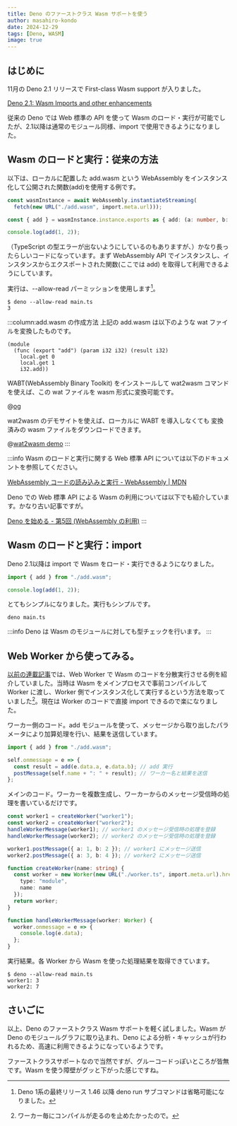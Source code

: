 ```yaml
---
title: Deno のファーストクラス Wasm サポートを使う
author: masahiro-kondo
date: 2024-12-29
tags: [Deno, WASM]
image: true
---
```


## はじめに
11月の Deno 2.1 リリースで First-class Wasm support が入りました。

[Deno 2.1: Wasm Imports and other enhancements](https://deno.com/blog/v2.1)

従来の Deno では Web 標準の API を使って Wasm のロード・実行が可能でしたが、2.1以降は通常のモジュール同様、import で使用できるようになりました。

## Wasm のロードと実行：従来の方法
以下は、ローカルに配置した add.wasm という WebAssembly をインスタンス化して公開された関数(add)を使用する例です。

```typescript:main.ts
const wasmInstance = await WebAssembly.instantiateStreaming(
  fetch(new URL("./add.wasm", import.meta.url)));

const { add } = wasmInstance.instance.exports as { add: (a: number, b: number) => number };

console.log(add(1, 2));
```

（TypeScript の型エラーが出ないようにしているのもありますが、）かなり長ったらしいコードになっています。まず WebAssembly API でインスタンスし、インスタンスからエクスポートされた関数(ここでは add) を取得して利用できるようにしています。

実行は、--allow-read パーミッションを使用します[^1]。
```
$ deno --allow-read main.ts
3
```

[^1]: Deno 1系の最終リリース 1.46 以降 deno run サブコマンドは省略可能になりました。

:::column:add.wasm の作成方法
上記の add.wasm は以下のような wat ファイルを変換したものです。

```lisp:add.wat
(module
  (func (export "add") (param i32 i32) (result i32)
    local.get 0
    local.get 1
    i32.add))
```

WABT(WebAssembly Binary Toolkit) をインストールして wat2wasm コマンドを使えば、この wat ファイルを wasm 形式に変換可能です。

@[og](https://github.com/WebAssembly/wabt)

wat2wasm のデモサイトを使えば、ローカルに WABT を導入しなくても 変換済みの wasm ファイルをダウンロードできます。

@[wat2wasm demo](https://webassembly.github.io/wabt/demo/wat2wasm/)
:::

:::info
Wasm のロードと実行に関する Web 標準 API については以下のドキュメントを参照してください。

[WebAssembly コードの読み込みと実行 - WebAssembly | MDN](https://developer.mozilla.org/ja/docs/WebAssembly/Loading_and_running)

Deno での Web 標準 API による Wasm の利用については以下でも紹介しています。かなり古い記事ですが。

[Deno を始める - 第5回 (WebAssembly の利用)](https://developer.mamezou-tech.com/deno/getting-started/05-using-wasm/)
:::

## Wasm のロードと実行：import

Deno 2.1以降は import で Wasm をロード・実行できるようになりました。

```typescript:main.ts
import { add } from "./add.wasm";

console.log(add(1, 2));
```

とてもシンプルになりました。実行もシンプルです。

```shell
deno main.ts
```

:::info
Deno は Wasm のモジュールに対しても型チェックを行います。
:::

## Web Worker から使ってみる。

[以前の連載記事](https://developer.mamezou-tech.com/deno/getting-started/05-using-wasm/)では、Web Worker で Wasm のコードを分散実行させる例を紹介していました。当時は Wasm をメインプロセスで事前コンパイルして Worker に渡し、Worker 側でインスタンス化して実行するという方法を取っていました[^2]。現在は Worker のコードで直接 import できるので楽になりました。

[^2]: ワーカー毎にコンパイルが走るのを止めたかったので。

ワーカー側のコード。add モジュールを使って、メッセージから取り出したパラメータにより加算処理を行い、結果を送信しています。

```typescript:worker.ts
import { add } from "./add.wasm";

self.onmessage = e => {
  const result = add(e.data.a, e.data.b); // add 実行
  postMessage(self.name + ": " + result); // ワーカー名と結果を送信
};
```

メインのコード。ワーカーを複数生成し、ワーカーからのメッセージ受信時の処理を書いているだけです。

```typescript:main.ts
const worker1 = createWorker("worker1");
const worker2 = createWorker("worker2");
handleWorkerMessage(worker1); // worker1 のメッセージ受信時の処理を登録
handleWorkerMessage(worker2); // worker2 のメッセージ受信時の処理を登録

worker1.postMessage({ a: 1, b: 2 }); // worker1 にメッセージ送信
worker2.postMessage({ a: 3, b: 4 }); // worker2 にメッセージ送信

function createWorker(name: string) {
  const worker = new Worker(new URL("./worker.ts", import.meta.url).href, { 
    type: "module",
    name: name 
  });
  return worker;
}

function handleWorkerMessage(worker: Worker) {
  worker.onmessage = e => {
    console.log(e.data);
  };
}
```

実行結果。各 Worker から Wasm を使った処理結果を取得できています。

```shell
$ deno --allow-read main.ts
worker1: 3
worker2: 7
```

## さいごに
以上、Deno のファーストクラス Wasm サポートを軽く試しました。Wasm が Deno のモジュールグラフに取り込まれ、Deno による分析・キャッシュが行われるため、高速に利用できるようになっているようです。

ファーストクラスサポートなので当然ですが、グルーコードっぽいところが皆無です。Wasm を使う障壁がグッと下がった感じですね。
